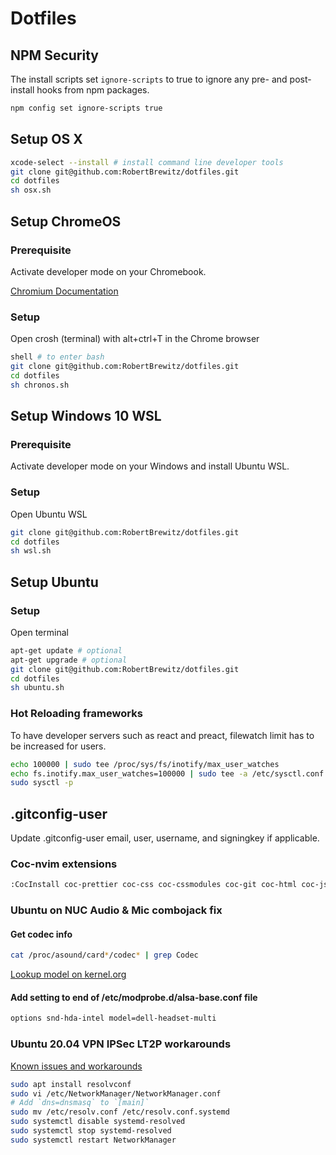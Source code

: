 # Dotfiles

## NPM Security

The install scripts set `ignore-scripts` to true to ignore any pre- and post-install hooks from npm packages.

```bash
npm config set ignore-scripts true
```

## Setup OS X

```bash
xcode-select --install # install command line developer tools
git clone git@github.com:RobertBrewitz/dotfiles.git
cd dotfiles
sh osx.sh
```

## Setup ChromeOS

### Prerequisite

Activate developer mode on your Chromebook.

[Chromium Documentation](https://www.chromium.org/chromium-os/developer-information-for-chrome-os-devices/generic)

### Setup

Open crosh (terminal) with alt+ctrl+T in the Chrome browser

```bash
shell # to enter bash
git clone git@github.com:RobertBrewitz/dotfiles.git
cd dotfiles
sh chronos.sh
```

## Setup Windows 10 WSL

### Prerequisite

Activate developer mode on your Windows and install Ubuntu WSL.

### Setup

Open Ubuntu WSL

```bash
git clone git@github.com:RobertBrewitz/dotfiles.git
cd dotfiles
sh wsl.sh
```

## Setup Ubuntu

### Setup

Open terminal

```bash
apt-get update # optional
apt-get upgrade # optional
git clone git@github.com:RobertBrewitz/dotfiles.git
cd dotfiles
sh ubuntu.sh
```

### Hot Reloading frameworks

To have developer servers such as react and preact, filewatch limit has to be increased for users.

```bash
echo 100000 | sudo tee /proc/sys/fs/inotify/max_user_watches
echo fs.inotify.max_user_watches=100000 | sudo tee -a /etc/sysctl.conf
sudo sysctl -p
```

## .gitconfig-user

Update .gitconfig-user email, user, username, and signingkey if applicable.

### Coc-nvim extensions

```bash
:CocInstall coc-prettier coc-css coc-cssmodules coc-git coc-html coc-json coc-svg coc-tsserver coc-xml coc-yaml coc-markdownlint coc-highlight coc-sh
```

### Ubuntu on NUC Audio & Mic combojack fix

#### Get codec info

```bash
cat /proc/asound/card*/codec* | grep Codec
```

[Lookup model on kernel.org](https://www.kernel.org/doc/html/latest/sound/hd-audio/models.html)

#### Add setting to end of /etc/modprobe.d/alsa-base.conf file

```bash
options snd-hda-intel model=dell-headset-multi
```

### Ubuntu 20.04 VPN IPSec LT2P workarounds

[Known issues and workarounds](https://github.com/nm-l2tp/NetworkManager-l2tp/wiki/Known-Issues)

```bash
sudo apt install resolvconf
sudo vi /etc/NetworkManager/NetworkManager.conf
# Add `dns=dnsmasq` to `[main]`
sudo mv /etc/resolv.conf /etc/resolv.conf.systemd
sudo systemctl disable systemd-resolved
sudo systemctl stop systemd-resolved
sudo systemctl restart NetworkManager
```
